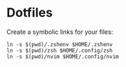 # Dotfiles

Create a symbolic links for your files:
```
ln -s $(pwd)/.zshenv $HOME/.zshenv
ln -s $(pwd)/zsh $HOME/.config/zsh
ln -s $(pwd)/nvim $HOME/.config/nvim
```
